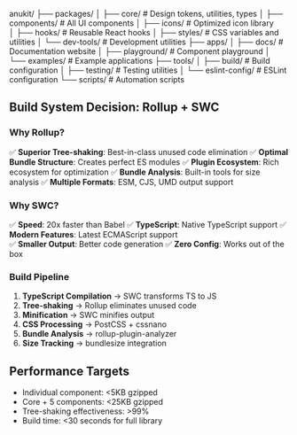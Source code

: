anukit/
├── packages/
│   ├── core/                 # Design tokens, utilities, types
│   ├── components/           # All UI components
│   ├── icons/               # Optimized icon library  
│   ├── hooks/               # Reusable React hooks
│   ├── styles/              # CSS variables and utilities
│   └── dev-tools/           # Development utilities
├── apps/
│   ├── docs/                # Documentation website
│   ├── playground/          # Component playground
│   └── examples/            # Example applications
├── tools/
│   ├── build/               # Build configuration
│   ├── testing/             # Testing utilities
│   └── eslint-config/       # ESLint configuration
└── scripts/                 # Automation scripts

## Build System Decision: Rollup + SWC

### Why Rollup?
✅ **Superior Tree-shaking**: Best-in-class unused code elimination
✅ **Optimal Bundle Structure**: Creates perfect ES modules
✅ **Plugin Ecosystem**: Rich ecosystem for optimization
✅ **Bundle Analysis**: Built-in tools for size analysis
✅ **Multiple Formats**: ESM, CJS, UMD output support

### Why SWC?
✅ **Speed**: 20x faster than Babel
✅ **TypeScript**: Native TypeScript support
✅ **Modern Features**: Latest ECMAScript support  
✅ **Smaller Output**: Better code generation
✅ **Zero Config**: Works out of the box

### Build Pipeline
1. **TypeScript Compilation** → SWC transforms TS to JS
2. **Tree-shaking** → Rollup eliminates unused code
3. **Minification** → SWC minifies output
4. **CSS Processing** → PostCSS + cssnano
5. **Bundle Analysis** → rollup-plugin-analyzer
6. **Size Tracking** → bundlesize integration

## Performance Targets
- Individual component: <5KB gzipped
- Core + 5 components: <25KB gzipped  
- Tree-shaking effectiveness: >99%
- Build time: <30 seconds for full library